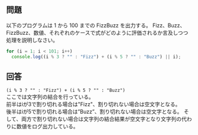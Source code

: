 ## 問題
以下のプログラムは 1 から 100 までの FizzBuzz を出力する。
Fizz、Buzz、FizzBuzz、数値、それぞれのケースで式がどのように評価されるか言及しつつ処理を説明しなさい。

```javascript
for (i = 1; i < 101; i++)
  console.log((i % 3 ? "" : "Fizz") + (i % 5 ? "" : "Buzz") || i);
```

## 回答
`(i % 3 ? "" : "Fizz") + (i % 5 ? "" : "Buzz")`  
ここでは文字列の結合を行っている。  
前半はiが3で割り切れる場合は"Fizz"、割り切れない場合は空文字となる。  
後半はiが5で割り切れる場合は”Buzz”、割り切れない場合は空文字となる。
そして、両方で割り切れない場合は文字列の結合結果が空文字となり文字列の代わりに数値をログ出力している。